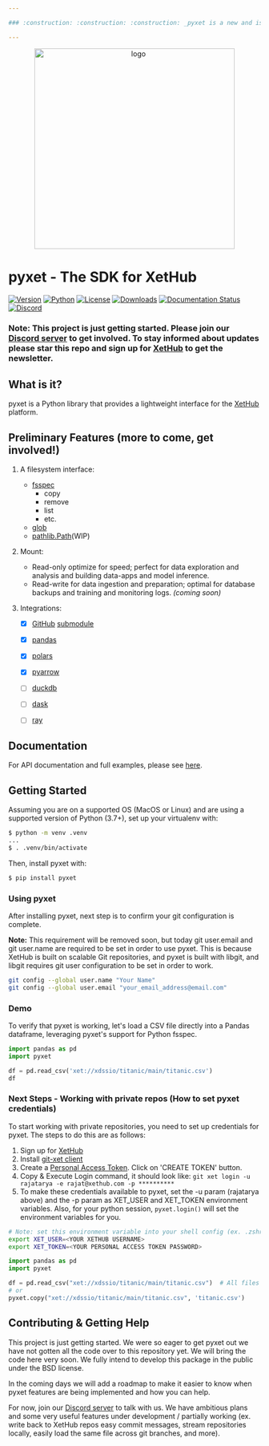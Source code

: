 ```yaml
---

### :construction: :construction: :construction: _pyxet is a new and is under active development. See details below._ :construction: :construction: :construction:

---
```


<p align="center">
   <img src="https://github.com/xetdata/pyxet/blob/0c7608c97f6a2a0cb2c83dd38fb717913c4d7522/docs/images/logo.png" alt="logo" width="400" />
</p>


# pyxet - The SDK for XetHub

[![Version](https://img.shields.io/pypi/v/pyxet.svg?style=flat)](https://pypi.python.org/pypi/pyxet/)
[![Python](https://img.shields.io/pypi/pyversions/pyxet.svg?style=flat)](https://pypi.python.org/pypi/pyxet/)
[![License](https://img.shields.io/github/license/xetdata/pyxet?style=flat)](https://github.com/xetdata/pyxet/blob/main/LICENSE)
[![Downloads](https://img.shields.io/pypi/dm/pyxet?style=flat)](https://pypi.python.org/pypi/pyxet/)
[![Documentation Status](https://readthedocs.org/projects/pyxet/badge/?version=latest)](https://pyxet.readthedocs.io/en/latest/?badge=latest)
[![Discord](https://img.shields.io/discord/1100889165777862807)](https://discord.gg/KCzmjDaDdC)

### Note: This project is just getting started. Please join our [Discord server](https://discord.gg/KCzmjDaDdC) to get involved. To stay informed about updates please star this repo and sign up for [XetHub](https://xethub.com/user/sign_up) to get the newsletter.

## What is it?

pyxet is a Python library that provides a lightweight interface for the [XetHub](https://xethub.com/) platform.

## Preliminary Features (more to come, get involved!)

1. A filesystem interface:
    * [fsspec](https://filesystem-spec.readthedocs.io)
        * copy
        * remove
        * list
        * etc.
    * [glob](https://docs.python.org/3/library/glob.html)
    * [pathlib.Path](https://docs.python.org/3/library/pathlib.html)(WIP)

2. Mount:
    * Read-only optimize for speed; perfect for data exploration and analysis and building data-apps and model
      inference.
    * Read-write for data ingestion and preparation; optimal for database backups and training and monitoring logs. _(coming soon)_

3. Integrations:
    - [x] [GitHub](https://github.com) [submodule](https://git-scm.com/book/en/v2/Git-Tools-Submodules)
    - [x] [pandas](https://pandas.pydata.org)
    - [x] [polars](https://pola-rs.github.io/polars-book/)
    - [x] [pyarrow](https://arrow.apache.org/docs/python/)
    - [ ] [duckdb](https://duckdb.org/)
    - [ ] [dask](https://dask.org/)
    - [ ] [ray](https://ray.io/)


## Documentation
For API documentation and full examples, please see [here](https://pyxet.readthedocs.io/en/latest/).

## Getting Started
Assuming you are on a supported OS (MacOS or Linux) and are using a supported version of Python (3.7+), set up your virtualenv with:

```sh
$ python -m venv .venv
...
$ . .venv/bin/activate
```

Then, install pyxet with:

```sh
$ pip install pyxet
```

### Using pyxet
After installing pyxet, next step is to confirm your git configuration is complete.

**Note:** This requirement will be removed soon, but today git user.email and git user.name are required to be set in order to use pyxet. This is because XetHub is built on scalable Git repositories, and pyxet is built with libgit, and libgit requires git user configuration to be set in order to work.

```sh
git config --global user.name "Your Name"
git config --global user.email "your_email_address@email.com"
```

### Demo
To verify that pyxet is working, let's load a CSV file directly into a Pandas dataframe, leveraging pyxet's support for Python fsspec.

```python
import pandas as pd
import pyxet

df = pd.read_csv('xet://xdssio/titanic/main/titanic.csv')
df
```

### Next Steps - Working with private repos (How to set pyxet credentials)
To start working with private repositories, you need to set up credentials for pyxet. The steps to do this are as follows:

1. Sign up for [XetHub](https://xethub.com/user/sign_up)
2. Install [git-xet client](https://xethub.com/explore/install)
3. Create a [Personal Access Token](https://xethub.com/explore/install). Click on 'CREATE TOKEN' button.
4. Copy & Execute Login command, it should look like: `git xet login -u rajatarya -e rajat@xethub.com -p **********`
5. To make these credentials available to pyxet, set the -u param (rajatarya above) and the -p param as XET_USER and XET_TOKEN environment variables. Also, for your python session, `pyxet.login()` will set the environment variables for you.

```sh
# Note: set this environment variable into your shell config (ex. .zshrc) so not lost.
export XET_USER=<YOUR XETHUB USERNAME>
export XET_TOKEN=<YOUR PERSONAL ACCESS TOKEN PASSWORD>
```

```python
import pandas as pd
import pyxet

df = pd.read_csv("xet://xdssio/titanic/main/titanic.csv")  # All files on the platform are available with permissions
# or
pyxet.copy("xet://xdssio/titanic/main/titanic.csv", 'titanic.csv')
```

## Contributing & Getting Help
This project is just getting started. We were so eager to get pyxet out we have not gotten all the code over to this repository yet. We will bring the code here very soon. We fully intend to develop this package in the public under the BSD license. 

In the coming days we will add a roadmap to make it easier to know when pyxet features are being implemented and how you can help.

For now, join our [Discord server](https://discord.gg/KCzmjDaDdC) to talk with us. We have ambitious plans and some very useful features under development / partially working (ex. write back to XetHub repos easy commit messages, stream repositories locally, easily load the same file across git branches, and more).


